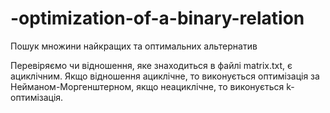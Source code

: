 # -optimization-of-a-binary-relation
Пошук множини найкращих та оптимальних альтернатив

Перевіряємо чи відношення, яке знаходиться в файлі matrix.txt, є ациклічним.
Якщо відношення ациклічне, то виконується оптимізація за Нейманом-Моргенштерном, якщо неациклічне, то виконується k-оптимізація. 
